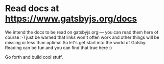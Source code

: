 # Read docs at https://www.gatsbyjs.org/docs

We intend the docs to be read on gatsbyjs.org — you can read them here of course
:-) just be warned that links won't often work and other things will be missing
or less than optimal.So let's get start into the world of Gatsby. Reading can be fun
and you can find that true here :)

Go forth and build cool stuff.
